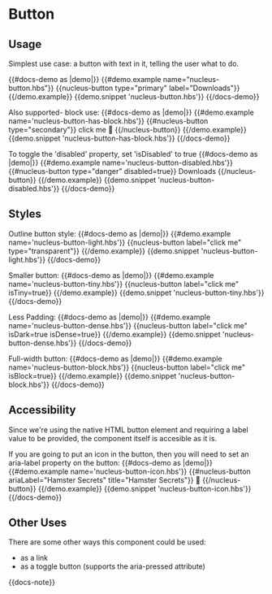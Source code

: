 
# Button

## Usage

Simplest use case: a button with text in it, telling the user what to do.

{{#docs-demo as |demo|}}
  {{#demo.example name="nucleus-button.hbs"}}
    {{nucleus-button type="primary" label="Downloads"}}
  {{/demo.example}}
  {{demo.snippet 'nucleus-button.hbs'}}
{{/docs-demo}}


Also supported- block use:
{{#docs-demo as |demo|}}
  {{#demo.example name='nucleus-button-has-block.hbs'}}
    {{#nucleus-button type="secondary"}}
      click me <span>🐹</span>
    {{/nucleus-button}}
  {{/demo.example}}
  {{demo.snippet 'nucleus-button-has-block.hbs'}}
{{/docs-demo}}

To toggle the 'disabled' property, set 'isDisabled' to true
{{#docs-demo as |demo|}}
  {{#demo.example name='nucleus-button-disabled.hbs'}}
    {{#nucleus-button type="danger" disabled=true}}
      Downloads
    {{/nucleus-button}}
  {{/demo.example}}
  {{demo.snippet 'nucleus-button-disabled.hbs'}}
{{/docs-demo}}

## Styles

Outline button style:
{{#docs-demo as |demo|}}
  {{#demo.example name='nucleus-button-light.hbs'}}
    {{nucleus-button label="click me" type="transparent"}}
  {{/demo.example}}
  {{demo.snippet 'nucleus-button-light.hbs'}}
{{/docs-demo}}

Smaller button:
{{#docs-demo as |demo|}}
  {{#demo.example name='nucleus-button-tiny.hbs'}}
    {{nucleus-button label="click me" isTiny=true}}
  {{/demo.example}}
  {{demo.snippet 'nucleus-button-tiny.hbs'}}
{{/docs-demo}}

Less Padding:
{{#docs-demo as |demo|}}
  {{#demo.example name='nucleus-button-dense.hbs'}}
    {{nucleus-button label="click me" isDark=true isDense=true}}
  {{/demo.example}}
  {{demo.snippet 'nucleus-button-dense.hbs'}}
{{/docs-demo}}

Full-width button:
{{#docs-demo as |demo|}}
  {{#demo.example name='nucleus-button-block.hbs'}}
    {{nucleus-button label="click me" isBlock=true}}
  {{/demo.example}}
  {{demo.snippet 'nucleus-button-block.hbs'}}
{{/docs-demo}}

## Accessibility

Since we're using the native HTML button element and requiring a label value to be provided, the component itself is accesible as it is.

If you are going to put an icon in the button, then you will need to set an aria-label property on the button:
{{#docs-demo as |demo|}}
  {{#demo.example name='nucleus-button-icon.hbs'}}
    {{#nucleus-button  ariaLabel="Hamster Secrets" title="Hamster Secrets"}}
      🐹
    {{/nucleus-button}}
  {{/demo.example}}
  {{demo.snippet 'nucleus-button-icon.hbs'}}
{{/docs-demo}}

## Other Uses

There are some other ways this component could be used:

- as a link
- as a toggle button (supports the aria-pressed attribute)

{{docs-note}}
